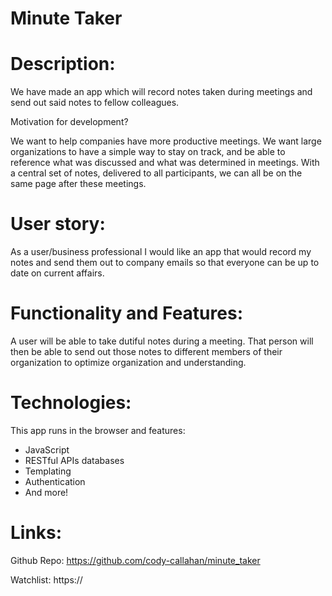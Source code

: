 # Minute Taker

# Description:
We have made an app which will record notes taken during meetings and send out said notes to fellow colleagues.

Motivation for development?

We want to help companies have more productive meetings. We want large organizations to have a simple way to stay on track, and be able to reference what was discussed and what was determined in meetings. With a central set of notes, delivered to all participants, we can all be on the same page after these meetings.
 

# User story:
As a user/business professional I would like an app that would record my notes and send them out to company emails so that everyone can be up to date on current affairs.

# Functionality and Features:
A user will be able to take dutiful notes during a meeting. That person will then be able to send out those notes to different members of their organization to optimize organization and understanding. 


# Technologies:

This app runs in the browser and features:

- JavaScript 
- RESTful APIs databases 
- Templating 
- Authentication 
- And more!


# Links: 

Github Repo: https://github.com/cody-callahan/minute_taker

Watchlist: https://



